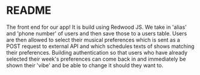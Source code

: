 # README

The front end for our app!  It is build using Redwood JS.  We take in 'alias' and 'phone number' of users and then save those to a users table.  Users are then allowed to select their musical preferences which is sent as a POST request to external API and which schedules texts of shows matching their preferences. Building authentication so that users who have already selected their week's preferences can come back in and immediately be shown their 'vibe' and be able to change it should they want to.
